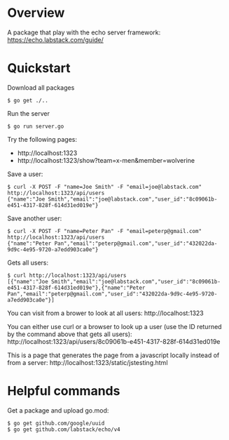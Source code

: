# Overview
A package that play with the echo server framework:
https://echo.labstack.com/guide/

# Quickstart

Download all packages

    $ go get ./..

Run the server

    $ go run server.go

Try the following pages:
* http://localhost:1323
* http://localhost:1323/show?team=x-men&member=wolverine

Save a user:

	$ curl -X POST -F "name=Joe Smith" -F "email=joe@labstack.com" http://localhost:1323/api/users
	{"name":"Joe Smith","email":"joe@labstack.com","user_id":"8c09061b-e451-4317-828f-614d31ed019e"}

Save another user:

	$ curl -X POST -F "name=Peter Pan" -F "email=peterp@gmail.com" http://localhost:1323/api/users
	{"name":"Peter Pan","email":"peterp@gmail.com","user_id":"432022da-9d9c-4e95-9720-a7edd903ca0e"}

Gets all users:

	$ curl http://localhost:1323/api/users
	[{"name":"Joe Smith","email":"joe@labstack.com","user_id":"8c09061b-e451-4317-828f-614d31ed019e"},{"name":"Peter Pan","email":"peterp@gmail.com","user_id":"432022da-9d9c-4e95-9720-a7edd903ca0e"}]

You can visit from a brower to look at all users: http://localhost:1323

You can either use curl or a browser to look up a user (use the ID returned by
the command above that gets all users):
http://localhost:1323/api/users/8c09061b-e451-4317-828f-614d31ed019e

This is a page that generates the page from a javascript locally instead of
from a server: http://localhost:1323/static/jstesting.html

# Helpful commands

Get a package and upload go.mod:

    $ go get github.com/google/uuid
    $ go get github.com/labstack/echo/v4
